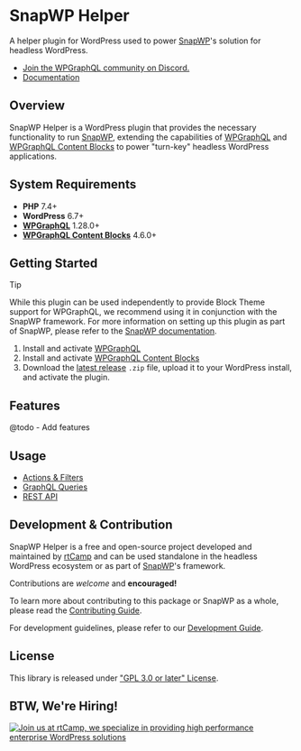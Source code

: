 # SnapWP Helper
A helper plugin for WordPress used to power [SnapWP](https://snapwp.io)'s solution for headless WordPress.

* [Join the WPGraphQL community on Discord.](https://discord.gg/ZQzAqk4heU)
* [Documentation](#usage)

## Overview

SnapWP Helper is a WordPress plugin that provides the necessary functionality to run [SnapWP](https://github.com/rtCamp/snapwp), extending the capabilities of [WPGraphQL](https://github.com/wp-graphql/wp-graphql) and [WPGraphQL Content Blocks](https://github.com/wpengine/wp-graphql-content-blocks) to power "turn-key" headless WordPress applications.

## System Requirements

- **PHP** 7.4+
- **WordPress** 6.7+
- **[WPGraphQL](https://github.com/wp-graphql/wp-graphql/releases)** 1.28.0+
- **[WPGraphQL Content Blocks](https://github.com/wpengine/wp-graphql-content-blocks/releases)** 4.6.0+

## Getting Started

> [!TIP]
> While this plugin can be used independently to provide Block Theme support for WPGraphQL, we recommend using it in conjunction with the SnapWP framework. For more information on setting up this plugin as part of SnapWP, please refer to the [SnapWP documentation](https://github.com/rtCamp/snapwp/blob/main/docs/getting-started.md).

1. Install and activate [WPGraphQL](https://github.com/wp-graphql/wp-graphql/releases)
2. Install and activate [WPGraphQL Content Blocks](https://github.com/wpengine/wp-graphql-content-blocks/releases)
3. Download the [latest release](https://github.com/rtCamp/snapwp-helper/releases) `.zip` file, upload it to your WordPress install, and activate the plugin.

## Features

@todo - Add features

## Usage

- [Actions & Filters](docs/hooks.md)
- [GraphQL Queries](docs/graphql-queries.md)
- [REST API](docs/rest-api.md)

## Development & Contribution

SnapWP Helper is a free and open-source project developed and maintained by [rtCamp](https://rtcamp.com/) and can be used standalone in the headless WordPress ecosystem or as part of  [SnapWP](https://github.com/rtCamp/snapwp)'s framework.

Contributions are _welcome_ and **encouraged!**

To learn more about contributing to this package or SnapWP as a whole, please read the [Contributing Guide](.github/CONTRIBUTING.md).

For development guidelines, please refer to our [Development Guide](DEVELOPMENT.md).

## License

This library is released under ["GPL 3.0 or later" License](LICENSE).

## BTW, We're Hiring!

<a href="https://rtcamp.com/"><img src="https://rtcamp.com/wp-content/uploads/sites/2/2019/04/github-banner@2x.png" alt="Join us at rtCamp, we specialize in providing high performance enterprise WordPress solutions"></a>

